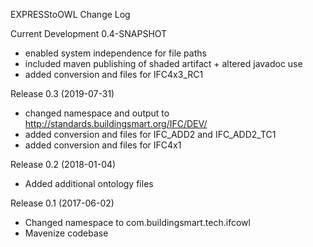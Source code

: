 EXPRESStoOWL Change Log

Current Development 0.4-SNAPSHOT
- enabled system independence for file paths
- included maven publishing of shaded artifact + altered javadoc use
- added conversion and files for IFC4x3_RC1

Release 0.3 (2019-07-31)
- changed namespace and output to http://standards.buildingsmart.org/IFC/DEV/
- added conversion and files for IFC_ADD2 and IFC_ADD2_TC1
- added conversion and files for IFC4x1

Release 0.2 (2018-01-04)
- Added additional ontology files

Release 0.1 (2017-06-02)
- Changed namespace to com.buildingsmart.tech.ifcowl
- Mavenize codebase
